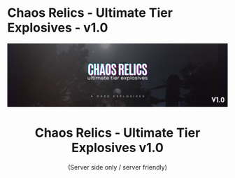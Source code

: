 # Chaos Relics - Ultimate Tier Explosives - v1.0

<div align="center">
  <a href="https://discord.gg/ckEz8Yw">
    <img src="./ChaosRelics-UltimateTierExplosives.jpg" alt="Logo" width="auto" height="auto">
  </a>

  <h1 align="center">Chaos Relics - Ultimate Tier Explosives v1.0</h3>

  <p align="center">
    (Server side only / server friendly)
    <br />
  </p>
</div>
